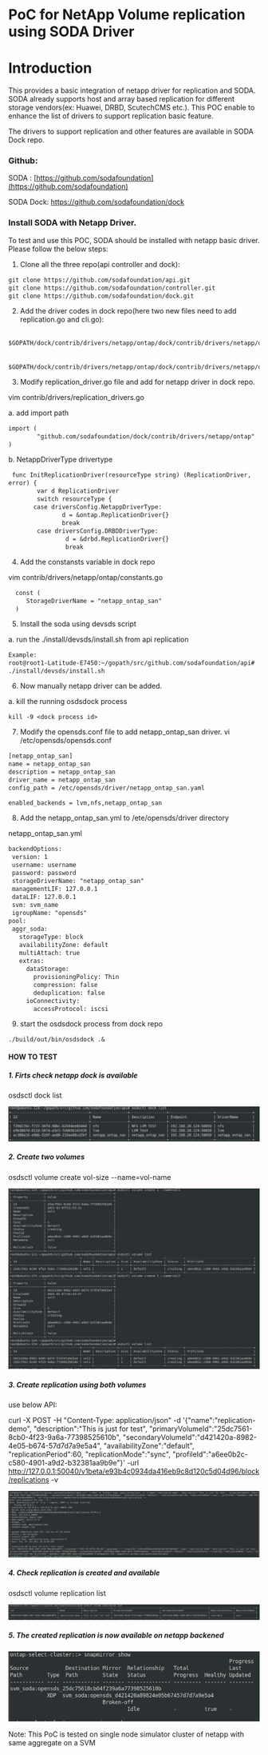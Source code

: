 # PoC for NetApp Volume replication using SODA Driver


# Introduction

This provides a basic integration of netapp driver for replication and SODA. SODA already supports host and array based replication for different storage vendors(ex: Huawei, DRBD, ScutechCMS etc.). This POC enable to enhance the list of drivers to support replication basic feature.

The drivers to support replication and other features are available in SODA Dock repo.

###  Github:
SODA : [https://github.com/sodafoundation](https://github.com/sodafoundation)

SODA Dock: https://github.com/sodafoundation/dock


### Install SODA with Netapp Driver.

To test and use this POC, SODA should be installed with netapp basic driver. Please follow the below steps:

1. Clone all the three repo(api controller and dock):

```
git clone https://github.com/sodafoundation/api.git
git clone https://github.com/sodafoundation/controller.git
git clone https://github.com/sodafoundation/dock.git
```

2. Add the driver codes in dock repo(here two new files need to add replication.go and cli.go):

```
 $GOPATH/dock/contrib/drivers/netapp/ontap/dock/contrib/drivers/netapp/ontap/replication.go

 $GOPATH/dock/contrib/drivers/netapp/ontap/dock/contrib/drivers/netapp/ontap/cli.go
```

 3. Modify replication_driver.go file and add for netapp driver in dock repo.

 vim contrib/drivers/replication_drivers.go

 a. add import path
 ```
 import (
         "github.com/sodafoundation/dock/contrib/drivers/netapp/ontap"
)
```
b. NetappDriverType drivertype
```
 func InitReplicationDriver(resourceType string) (ReplicationDriver, error) {
        var d ReplicationDriver
        switch resourceType {
       case driversConfig.NetappDriverType:
               d = &ontap.ReplicationDriver{}
               break
        case driversConfig.DRBDDriverType:
                d = &drbd.ReplicationDriver{}
                break
```

4. Add the constansts variable in dock repo

  vim contrib/drivers/netapp/ontap/constants.go
```
  const (
     StorageDriverName = "netapp_ontap_san"
  )
```

5. Install the soda using devsds script

 a. run the ./install/devsds/install.sh from api replication

 ```
 Example:
 root@root1-Latitude-E7450:~/gopath/src/github.com/sodafoundation/api# ./install/devsds/install.sh
 ```


6. Now manually netapp driver can be added.

 a. kill the running osdsdock process
  ```
  kill -9 <dock process id>
  ```

7. Modify the opensds.conf file to add netapp_ontap_san driver.
vi /etc/opensds/opensds.conf
```
[netapp_ontap_san]
name = netapp_ontap_san
description = netapp_ontap_san
driver_name = netapp_ontap_san
config_path = /etc/opensds/driver/netapp_ontap_san.yaml
```
```
enabled_backends = lvm,nfs,netapp_ontap_san
```

8. Add the netapp_ontap_san.yml to /ete/opensds/driver directory

 netapp_ontap_san.yml

 ```
backendOptions:
  version: 1
  username: username
  password: password
  storageDriverName: "netapp_ontap_san"
  managementLIF: 127.0.0.1
  dataLIF: 127.0.0.1
  svm: svm_name
  igroupName: "opensds"
pool:
  aggr_soda:
    storageType: block
    availabilityZone: default
    multiAttach: true
    extras:
      dataStorage:
        provisioningPolicy: Thin
        compression: false
        deduplication: false
      ioConnectivity:
        accessProtocol: iscsi
```
9. start the osdsdock process from dock repo
```
./build/out/bin/osdsdock .&
```

#### HOW TO TEST

##### 1. Firts check netapp dock is available

  osdsctl dock list

  ![](dock1.png)

##### 2. Create two volumes

osdsctl volume create vol-size --name=vol-name

![](replication-vol1.png)

##### 3. Create replication using both volumes

  use below API:

  curl -X POST -H "Content-Type: application/json" -d '{"name":"replication-demo", "description":"This is just for test", "primaryVolumeId":"25dc7561-8cb0-4f23-9a6a-77398525610b", "secondaryVolumeId":"d421420a-8982-4e05-b674-57d7d7a9e5a4", "availabilityZone":"default", "replicationPeriod":60, "replicationMode":"sync", "profileId":"a6ee0b2c-c580-4901-a9d2-b32381aa9b9e"}' -url http://127.0.0.1:50040/v1beta/e93b4c0934da416eb9c8d120c5d04d96/block/replications -v

  ![](createReplication.png)

##### 4. Check replication is created and available

osdsctl volume replication list

![](replication-list.png)


##### 5. The created replication is now available on netapp backened
![](snapmirror-show.png)

Note: This PoC is tested on single node simulator cluster of netapp with same aggregate on a SVM

